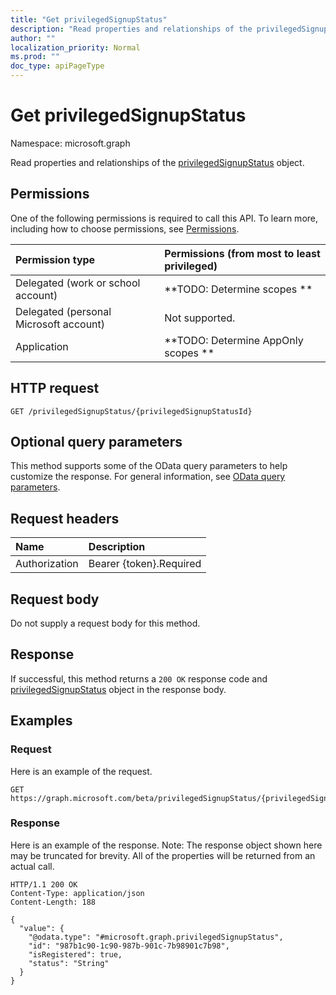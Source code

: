```yaml
---
title: "Get privilegedSignupStatus"
description: "Read properties and relationships of the privilegedSignupStatus object."
author: ""
localization_priority: Normal
ms.prod: ""
doc_type: apiPageType
---
```


# Get privilegedSignupStatus

Namespace: microsoft.graph

Read properties and relationships of the [privilegedSignupStatus](../resources/privilegedsignupstatus.md) object.

## Permissions
One of the following permissions is required to call this API. To learn more, including how to choose permissions, see [Permissions](/concepts/permissions-reference.md).

|Permission type|Permissions (from most to least privileged)|
|:---|:---|
|Delegated (work or school account)|**TODO: Determine scopes **|
|Delegated (personal Microsoft account)|Not supported.|
|Application|**TODO: Determine AppOnly scopes **|

## HTTP request
<!-- {
  "blockType": "ignored"
}
-->
``` http
GET /privilegedSignupStatus/{privilegedSignupStatusId}
```

## Optional query parameters
This method supports some of the OData query parameters to help customize the response. For general information, see [OData query parameters](/graph/query-parameters).

## Request headers
|Name|Description|
|:---|:---|
|Authorization|Bearer {token}.Required|

## Request body
Do not supply a request body for this method.

## Response
If successful, this method returns a `200 OK` response code and [privilegedSignupStatus](../resources/privilegedsignupstatus.md) object in the response body.

## Examples

### Request
Here is an example of the request.
<!-- {
  "blockType": "request",
  "name": "get_privilegedsignupstatus"
}
-->
``` http
GET https://graph.microsoft.com/beta/privilegedSignupStatus/{privilegedSignupStatusId}
```

### Response
Here is an example of the response. Note: The response object shown here may be truncated for brevity. All of the properties will be returned from an actual call.
<!-- {
  "blockType": "response",
  "truncated": true,
  "@odata.type": "microsoft.graph.privilegedSignupStatus"
}
-->
``` http
HTTP/1.1 200 OK
Content-Type: application/json
Content-Length: 188

{
  "value": {
    "@odata.type": "#microsoft.graph.privilegedSignupStatus",
    "id": "987b1c90-1c90-987b-901c-7b98901c7b98",
    "isRegistered": true,
    "status": "String"
  }
}
```

